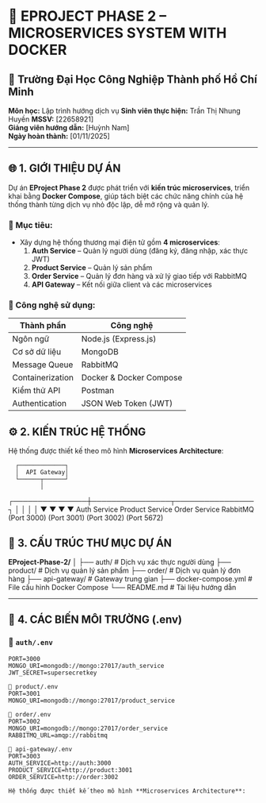# 🧩 EPROJECT PHASE 2 – MICROSERVICES SYSTEM WITH DOCKER

## 🏫 Trường Đại Học Công Nghiệp Thành phố Hồ Chí Minh  
**Môn học:** Lập trình hướng dịch vụ
**Sinh viên thực hiện:** Trần Thị Nhung Huyền
**MSSV:** [22658921]  
**Giảng viên hướng dẫn:** [Huỳnh Nam]  
**Ngày hoàn thành:** [01/11/2025]

---

## 🌐 1. GIỚI THIỆU DỰ ÁN

Dự án **EProject Phase 2** được phát triển với **kiến trúc microservices**, triển khai bằng **Docker Compose**, giúp tách biệt các chức năng chính của hệ thống thành từng dịch vụ nhỏ độc lập, dễ mở rộng và quản lý.

### 🎯 Mục tiêu:
- Xây dựng hệ thống thương mại điện tử gồm **4 microservices**:
  1. **Auth Service** – Quản lý người dùng (đăng ký, đăng nhập, xác thực JWT)
  2. **Product Service** – Quản lý sản phẩm
  3. **Order Service** – Quản lý đơn hàng và xử lý giao tiếp với RabbitMQ
  4. **API Gateway** – Kết nối giữa client và các microservices

### 🧠 Công nghệ sử dụng:
| Thành phần | Công nghệ |
|-------------|------------|
| Ngôn ngữ | Node.js (Express.js) |
| Cơ sở dữ liệu | MongoDB |
| Message Queue | RabbitMQ |
| Containerization | Docker & Docker Compose |
| Kiểm thử API | Postman |
| Authentication | JSON Web Token (JWT) |

## ⚙️ 2. KIẾN TRÚC HỆ THỐNG
Hệ thống được thiết kế theo mô hình **Microservices Architecture**:

      ┌─────────────┐
      │  API Gateway│
      └──────┬──────┘
             │
┌───────────────┼────────────────┬────────────────┐
│ │ │ │
▼ ▼ ▼ ▼
Auth Service Product Service Order Service RabbitMQ
(Port 3000) (Port 3001) (Port 3002) (Port 5672)

## 🧱 3. CẤU TRÚC THƯ MỤC DỰ ÁN
**EProject-Phase-2/**
│
├── auth/ # Dịch vụ xác thực người dùng
├── product/ # Dịch vụ quản lý sản phẩm
├── order/ # Dịch vụ quản lý đơn hàng
├── api-gateway/ # Gateway trung gian
├── docker-compose.yml # File cấu hình Docker Compose
└── README.md # Tài liệu hướng dẫn

---

## 🧩 4. CÁC BIẾN MÔI TRƯỜNG (.env)

### 📁 `auth/.env`
```env
PORT=3000
MONGO_URI=mongodb://mongo:27017/auth_service
JWT_SECRET=supersecretkey

📁 product/.env
PORT=3001
MONGO_URI=mongodb://mongo:27017/product_service

📁 order/.env
PORT=3002
MONGO_URI=mongodb://mongo:27017/order_service
RABBITMQ_URL=amqp://rabbitmq

📁 api-gateway/.env
PORT=3003
AUTH_SERVICE=http://auth:3000
PRODUCT_SERVICE=http://product:3001
ORDER_SERVICE=http://order:3002

Hệ thống được thiết kế theo mô hình **Microservices Architecture**:

